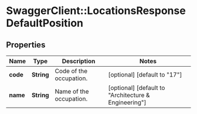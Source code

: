 # SwaggerClient::LocationsResponseDefaultPosition

## Properties
Name | Type | Description | Notes
------------ | ------------- | ------------- | -------------
**code** | **String** | Code of the occupation. | [optional] [default to &quot;17&quot;]
**name** | **String** | Name of the occupation. | [optional] [default to &quot;Architecture &amp; Engineering&quot;]


